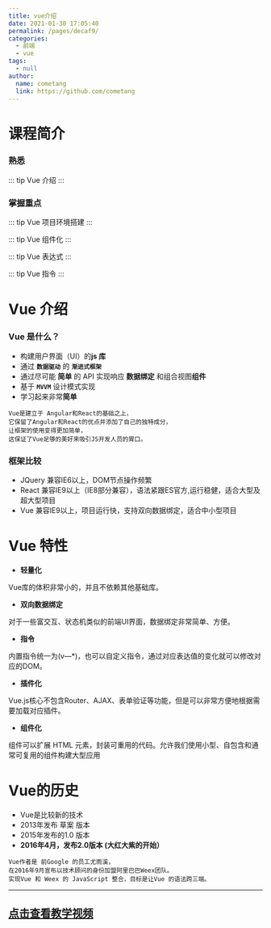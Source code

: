 ```yaml
---
title: vue介绍
date: 2021-01-30 17:05:40
permalink: /pages/decaf9/
categories: 
  - 前端
  - vue
tags: 
  - null
author: 
  name: cometang
  link: https://github.com/cometang
---
```


# 课程简介

### 熟悉

::: tip Vue 介绍
:::

### 掌握重点

::: tip Vue 项目环境搭建
:::

::: tip Vue 组件化
:::

::: tip Vue 表达式
:::

::: tip Vue 指令
:::

# Vue 介绍

### Vue 是什么？

- 构建用户界面（UI）的**js 库**
- 通过 **`数据驱动`** 的 **`渐进式框架`**
- 通过尽可能 **简单** 的 API 实现响应 **数据绑定** 和组合视图**组件**
- 基于 **`MVVM`** 设计模式实现
- 学习起来非常**简单**

```text
Vue是建立于 Angular和React的基础之上，
它保留了Angular和React的优点并添加了自己的独特成分，
让框架的使用变得更加简单，
这保证了Vue足够的美好来吸引JS开发人员的胃口。
```

### 框架比较

* JQuery 兼容IE6以上，DOM节点操作频繁
* React 兼容IE9以上（IE8部分兼容），语法紧跟ES官方,运行稳健，适合大型及超大型项目
* Vue 兼容IE9以上，项目运行快，支持双向数据绑定，适合中小型项目


# Vue 特性

- **轻量化**

Vue库的体积非常小的，并且不依赖其他基础库。

- **双向数据绑定**

对于一些富交互、状态机类似的前端UI界面，数据绑定非常简单、方便。

- **指令**

内置指令统一为(v—*)，也可以自定义指令，通过对应表达值的变化就可以修改对应的DOM。
- **插件化**

Vue.js核心不包含Router、AJAX、表单验证等功能，但是可以非常方便地根据需要加载对应插件。

- **组件化** 

组件可以扩展 HTML 元素，封装可重用的代码。允许我们使用小型、自包含和通常可复用的组件构建大型应用

# Vue的历史
* Vue是比较新的技术
* 2013年发布 草案 版本
* 2015年发布的1.0 版本
* **2016年4月，发布2.0版本 (大红大紫的开始）**

```
Vue作者是 前Google 的员工尤雨溪，
在2016年9月宣布以技术顾问的身份加盟阿里巴巴Weex团队。
实现Vue 和 Weex 的 JavaScript 整合，目标是让Vue 的语法跨三端。
```

<hr>

 ## <a href="http://file.gotang.cn/video/vue01.mp4" target="_blank">点击查看教学视频</a>

